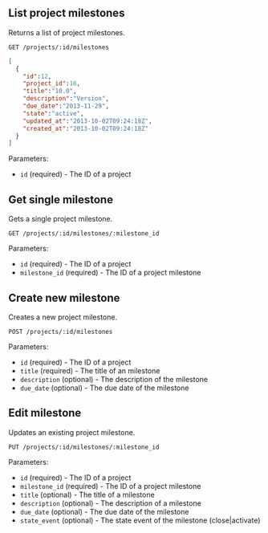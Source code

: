 ## List project milestones

Returns a list of project milestones.

```
GET /projects/:id/milestones
```

```json
[
  {
    "id":12,
    "project_id":16,
    "title":"10.0",
    "description":"Version",
    "due_date":"2013-11-29",
    "state":"active",
    "updated_at":"2013-10-02T09:24:18Z",
    "created_at":"2013-10-02T09:24:18Z"
  }
]
```

Parameters:

+ `id` (required) - The ID of a project


## Get single milestone

Gets a single project milestone.

```
GET /projects/:id/milestones/:milestone_id
```

Parameters:

+ `id` (required) - The ID of a project
+ `milestone_id` (required) - The ID of a project milestone


## Create new milestone

Creates a new project milestone.

```
POST /projects/:id/milestones
```

Parameters:

+ `id` (required) - The ID of a project
+ `title` (required) - The title of an milestone
+ `description` (optional) - The description of the milestone
+ `due_date` (optional) - The due date of the milestone


## Edit milestone

Updates an existing project milestone.

```
PUT /projects/:id/milestones/:milestone_id
```

Parameters:

+ `id` (required) - The ID of a project
+ `milestone_id` (required) - The ID of a project milestone
+ `title` (optional) - The title of a milestone
+ `description` (optional) - The description of a milestone
+ `due_date` (optional) - The due date of the milestone
+ `state_event` (optional) - The state event of the milestone (close|activate)

